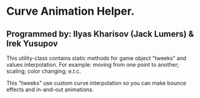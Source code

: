 # Curve Animation Helper.
## Programmed by: Ilyas Kharisov (Jack Lumers) & Irek Yusupov

This utility-class contains static methods for game object "tweeks" and values interpolation.
For example: moving from one point to another; scaling; color changing; e.t.c.

This "tweeks" use custom curve interpolation so you can make bounce effects and in-and-out animations.

